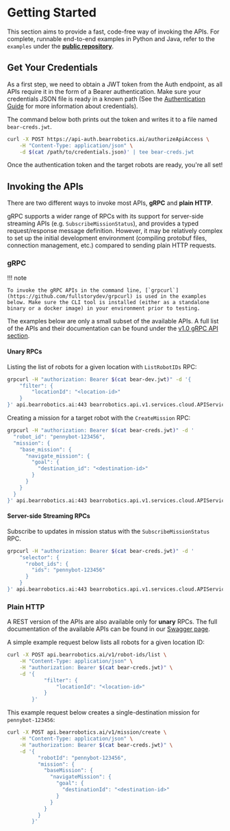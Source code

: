 # Getting Started

This section aims to provide a fast, code-free way of invoking the APIs. For complete, runnable end-to-end examples in Python and Java, refer to the `examples` under the [**public repository**](https://github.com/bearrobotics-public/cloud/tree/main).

## Get Your Credentials

As a first step, we need to obtain a JWT token from the Auth endpoint, as all APIs require it in the form of a Bearer authentication. Make sure your credentials JSON file is ready in a known path (See the [Authentication Guide](authentication.md) for more information about credentials).

The command below both prints out the token and writes it to a file named `bear-creds.jwt`.

```sh
curl -X POST https://api-auth.bearrobotics.ai/authorizeApiAccess \
    -H "Content-Type: application/json" \
    -d $(cat /path/to/credentials.json)' | tee bear-creds.jwt
```
Once the authentication token and the target robots are ready, you're all set!

## Invoking the APIs
There are two different ways to invoke most APIs, **gRPC** and **plain HTTP**.

gRPC supports a wider range of RPCs with its support for server-side streaming APIs (e.g. `SubscribeMissionStatus`), and provides a typed request/response message definition. However, it may be relatively complex to set up the initial development environment (compiling protobuf files, connection management, etc.) compared to sending plain HTTP requests.

### gRPC

!!! note

    To invoke the gRPC APIs in the command line, [`grpcurl`](https://github.com/fullstorydev/grpcurl) is used in the examples below. Make sure the CLI tool is installed (either as a standalone binary or a docker image) in your environment prior to testing.

The examples below are only a small subset of the available APIs. A full list of the APIs and their documentation can be found under the [v1.0 gRPC API section](../v1.0/resources/Mission.md).

#### Unary RPCs
Listing the list of robots for a given location with `ListRobotIDs` RPC:
```sh
grpcurl -H "authorization: Bearer $(cat bear-dev.jwt)" -d '{
    "filter": {
        "locationId": "<location-id>"
    }
}' api.bearrobotics.ai:443 bearrobotics.api.v1.services.cloud.APIService.ListRobotIDs
```
Creating a mission for a target robot with the `CreateMission` RPC:
```sh
grpcurl -H "authorization: Bearer $(cat bear-creds.jwt)" -d '
  "robot_id": "pennybot-123456",
  "mission": {
    "base_mission": {
      "navigate_mission": {
        "goal": {
          "destination_id": "<destination-id>"
        }
      }
    }
  }
}' api.bearrobotics.ai:443 bearrobotics.api.v1.services.cloud.APIService.CreateMission
```

#### Server-side Streaming RPCs

Subscribe to updates in mission status with the `SubscribeMissionStatus` RPC.
```sh
grpcurl -H "authorization: Bearer $(cat bear-creds.jwt)" -d '
    "selector": {
      "robot_ids": {
        "ids": "pennybot-123456"
      }
    }
}' api.bearrobotics.ai:443 bearrobotics.api.v1.services.cloud.APIService.SubscribeMissionStatus
```
### Plain HTTP

A REST version of the APIs are also available only for **unary** RPCs. The full documentation of the available APIs can be found in our [Swagger page](../v1.0/resources/RestAPI.md).

A simple example request below lists all robots for a given location ID:

```sh
curl -X POST api.bearrobotics.ai/v1/robot-ids/list \
    -H "Content-Type: application/json" \
    -H "authorization: Bearer $(cat bear-creds.jwt)" \
    -d '{
            "filter": {
                "locationId": "<location-id>"
            }
        }'
```

This example request below creates a single-destination mission for `pennybot-123456`:

```sh
curl -X POST api.bearrobotics.ai/v1/mission/create \
    -H "Content-Type: application/json" \
    -H "authorization: Bearer $(cat bear-creds.jwt)" \
    -d '{
          "robotId": "pennybot-123456",
          "mission": {
            "baseMission": {
              "navigateMission": {
                "goal": {
                  "destinationId": "<destination-id>"
                }
              }
            }
          }
        }'
```

